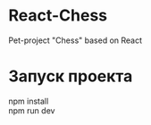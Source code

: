 # React-Chess
Pet-project "Chess" based on React<br>

# Запуск проекта
npm install <br>
npm run dev <br>
